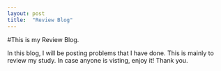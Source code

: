 ```yaml
---
layout: post
title:  "Review Blog"
---
```


#This is my Review Blog.

In this blog, I will be posting problems that I have done.
This is mainly to review my study.
In case anyone is visting, enjoy it!
Thank you.
